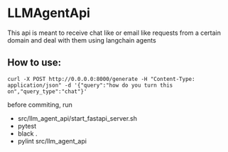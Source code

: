 # LLMAgentApi
This api is meant to receive chat like or email like requests from a certain domain and deal with them using langchain agents


## How to use:
```
curl -X POST http://0.0.0.0:8000/generate -H "Content-Type: application/json" -d '{"query":"how do you turn this on","query_type":"chat"}'
```


before commiting, run 
 - src/llm_agent_api/start_fastapi_server.sh
 - pytest
 - black . 
 - pylint src/llm_agent_api